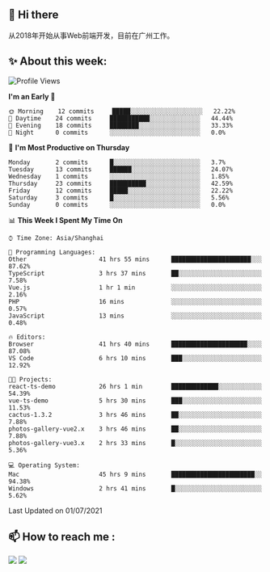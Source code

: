 ## 👋 Hi there

从2018年开始从事Web前端开发，目前在广州工作。

<!--![](https://github-readme-stats.vercel.app/api?username=fxpixels&theme=graywhite&hide_border=true)
![](https://github-readme-stats.vercel.app/api/top-langs/?username=fxpixels&hide_border=true&layout=compact)
-->
<!--
<img src="https://github-readme-stats.vercel.app/api?username=fxpixels&theme=graywhite&hide_border=true" width="500" alt=""/>
<img src="https://github-readme-stats.vercel.app/api/top-langs/?username=fxpixels&hide_border=true&layout=compact" width="300" alt=""/>
-->
## ✨ About this week:
<!--START_SECTION:waka-->
![Profile Views](http://img.shields.io/badge/Profile%20Views-4-blue)

**I'm an Early 🐤** 

```text
🌞 Morning    12 commits     █████░░░░░░░░░░░░░░░░░░░░   22.22% 
🌆 Daytime    24 commits     ███████████░░░░░░░░░░░░░░   44.44% 
🌃 Evening    18 commits     ████████░░░░░░░░░░░░░░░░░   33.33% 
🌙 Night      0 commits      ░░░░░░░░░░░░░░░░░░░░░░░░░   0.0%

```
📅 **I'm Most Productive on Thursday** 

```text
Monday       2 commits      █░░░░░░░░░░░░░░░░░░░░░░░░   3.7% 
Tuesday      13 commits     ██████░░░░░░░░░░░░░░░░░░░   24.07% 
Wednesday    1 commits      ░░░░░░░░░░░░░░░░░░░░░░░░░   1.85% 
Thursday     23 commits     ██████████░░░░░░░░░░░░░░░   42.59% 
Friday       12 commits     █████░░░░░░░░░░░░░░░░░░░░   22.22% 
Saturday     3 commits      █░░░░░░░░░░░░░░░░░░░░░░░░   5.56% 
Sunday       0 commits      ░░░░░░░░░░░░░░░░░░░░░░░░░   0.0%

```


📊 **This Week I Spent My Time On** 

```text
⌚︎ Time Zone: Asia/Shanghai

💬 Programming Languages: 
Other                    41 hrs 55 mins      ██████████████████████░░░   87.62% 
TypeScript               3 hrs 37 mins       ██░░░░░░░░░░░░░░░░░░░░░░░   7.58% 
Vue.js                   1 hr 1 min          ░░░░░░░░░░░░░░░░░░░░░░░░░   2.16% 
PHP                      16 mins             ░░░░░░░░░░░░░░░░░░░░░░░░░   0.57% 
JavaScript               13 mins             ░░░░░░░░░░░░░░░░░░░░░░░░░   0.48%

🔥 Editors: 
Browser                  41 hrs 40 mins      █████████████████████░░░░   87.08% 
VS Code                  6 hrs 10 mins       ███░░░░░░░░░░░░░░░░░░░░░░   12.92%

🐱‍💻 Projects: 
react-ts-demo            26 hrs 1 min        █████████████░░░░░░░░░░░░   54.39% 
vue-ts-demo              5 hrs 30 mins       ███░░░░░░░░░░░░░░░░░░░░░░   11.53% 
cactus-1.3.2             3 hrs 46 mins       ██░░░░░░░░░░░░░░░░░░░░░░░   7.88% 
photos-gallery-vue2.x    3 hrs 46 mins       ██░░░░░░░░░░░░░░░░░░░░░░░   7.88% 
photos-gallery-vue3.x    2 hrs 33 mins       █░░░░░░░░░░░░░░░░░░░░░░░░   5.36%

💻 Operating System: 
Mac                      45 hrs 9 mins       ███████████████████████░░   94.38% 
Windows                  2 hrs 41 mins       █░░░░░░░░░░░░░░░░░░░░░░░░   5.62%

```


 Last Updated on 01/07/2021
<!--END_SECTION:waka-->

## :mailbox: How to reach me : 

[<img src="https://img.icons8.com/bubbles/50/000000/gmail.png"/>](mailto:iampcfox@gmail.com)
[<img target="_blank" src="https://img.icons8.com/bubbles/50/000000/github.png">](https://github.com/FxPixels)



<!-- ![Visitor Badge](https://visitor-badge.laobi.icu/badge?page_id=fxpixels) -->

<!--
**FxPixels/FxPixels** is a ✨ _special_ ✨ repository because its `README.md` (this file) appears on your GitHub profile.

Here are some ideas to get you started:

- 🔭 I’m currently working on ...
- 🌱 I’m currently learning ...
- 👯 I’m looking to collaborate on ...
- 🤔 I’m looking for help with ...
- 💬 Ask me about ...
- 📫 How to reach me: ...
- 😄 Pronouns: ...
- ⚡ Fun fact: ...
-->
